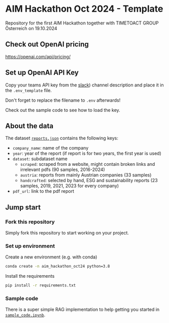 # AIM Hackathon Oct 2024 - Template
Repository for the first AIM Hackathon together with TIMETOACT GROUP Österreich on 19.10.2024


## Check out OpenAI pricing 
https://openai.com/api/pricing/


## Set up OpenAI API Key
Copy your teams API key from the [slack](https://join.slack.com/t/aim-ai-impact-mission/shared_invite/zt-2sfahg4h1-Pb7~Ft4ZITZKGAHihEK6QQ)) channel description and place it in the `.env_template` file.

Don't forget to replace the filename to `.env` afterwards!

Check out the sample code to see how to load the key.


## About the data
The dataset [`reports.json`](data/reports.json) contains the following keys:
- `company_name`: name of the company
- `year`: year of the report (if report is for two years, the first year is used)
- `dataset`: subdataset name
    - `scraped`: scraped from a website, might contain broken links and irrelevant pdfs (90 samples, 2016-2024)
    - `austria`: reports from mainly Austrian companies (33 samples)
    - `handcrafted`: selected by hand, ESG and sustainability reports (23 samples, 2019, 2021, 2023 for every company)
- `pdf_url`: link to the pdf report


## Jump start
### Fork this repository
Simply fork this repository to start working on your project.

### Set up environment
Create a new environment (e.g. with conda)
```bash
conda create -n aim_hackathon_oct24 python=3.8
```

Install the requirements
```bash
pip install -r requirements.txt
```

### Sample code
There is a super simple RAG implementation to help getting you started in [`sample_code.ipynb`](sample_code.ipynb).
